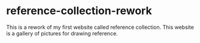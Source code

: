 # reference-collection-rework
 
This is a rework of my first website called reference collection. This website is a gallery of pictures for drawing reference.
